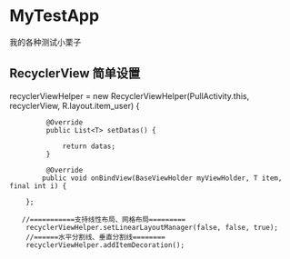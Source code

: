 # MyTestApp
我的各种测试小栗子
## RecyclerView 简单设置
 recyclerViewHelper = new RecyclerViewHelper<T>(PullActivity.this, recyclerView, R.layout.item_user)  {

             @Override
             public List<T> setDatas() {
              
                 return datas;
             }

             @Override
            public void onBindView(BaseViewHolder myViewHolder, T item, final int i) {
              
        };

       //===========支持线性布局、网格布局=========
        recyclerViewHelper.setLinearLayoutManager(false, false, true);
        //======水平分割线、垂直分割线======== 
        recyclerViewHelper.addItemDecoration();

 
